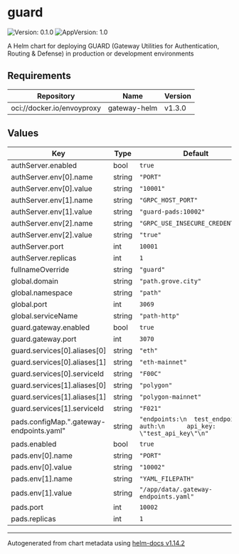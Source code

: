 # guard

![Version: 0.1.0](https://img.shields.io/badge/Version-0.1.0-informational?style=flat-square) ![AppVersion: 1.0](https://img.shields.io/badge/AppVersion-1.0-informational?style=flat-square)

A Helm chart for deploying GUARD (Gateway Utilities for Authentication, Routing & Defense) in production or development environments

## Requirements

| Repository | Name | Version |
|------------|------|---------|
| oci://docker.io/envoyproxy | gateway-helm | v1.3.0 |

## Values

| Key | Type | Default | Description |
|-----|------|---------|-------------|
| authServer.enabled | bool | `true` |  |
| authServer.env[0].name | string | `"PORT"` |  |
| authServer.env[0].value | string | `"10001"` |  |
| authServer.env[1].name | string | `"GRPC_HOST_PORT"` |  |
| authServer.env[1].value | string | `"guard-pads:10002"` |  |
| authServer.env[2].name | string | `"GRPC_USE_INSECURE_CREDENTIALS"` |  |
| authServer.env[2].value | string | `"true"` |  |
| authServer.port | int | `10001` |  |
| authServer.replicas | int | `1` |  |
| fullnameOverride | string | `"guard"` |  |
| global.domain | string | `"path.grove.city"` |  |
| global.namespace | string | `"path"` |  |
| global.port | int | `3069` |  |
| global.serviceName | string | `"path-http"` |  |
| guard.gateway.enabled | bool | `true` |  |
| guard.gateway.port | int | `3070` |  |
| guard.services[0].aliases[0] | string | `"eth"` |  |
| guard.services[0].aliases[1] | string | `"eth-mainnet"` |  |
| guard.services[0].serviceId | string | `"F00C"` |  |
| guard.services[1].aliases[0] | string | `"polygon"` |  |
| guard.services[1].aliases[1] | string | `"polygon-mainnet"` |  |
| guard.services[1].serviceId | string | `"F021"` |  |
| pads.configMap.".gateway-endpoints.yaml" | string | `"endpoints:\n  test_endpoint:\n    auth:\n      api_key: \"test_api_key\"\n"` |  |
| pads.enabled | bool | `true` |  |
| pads.env[0].name | string | `"PORT"` |  |
| pads.env[0].value | string | `"10002"` |  |
| pads.env[1].name | string | `"YAML_FILEPATH"` |  |
| pads.env[1].value | string | `"/app/data/.gateway-endpoints.yaml"` |  |
| pads.port | int | `10002` |  |
| pads.replicas | int | `1` |  |

----------------------------------------------
Autogenerated from chart metadata using [helm-docs v1.14.2](https://github.com/norwoodj/helm-docs/releases/v1.14.2)
